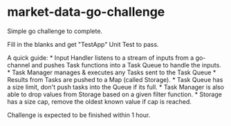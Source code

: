 # market-data-go-challenge
Simple go challenge to complete.

Fill in the blanks and get "TestApp" Unit Test to pass. 

A quick guide: 
    * Input Handler listens to a stream of inputs from a go-channel and pushes Task functions into a Task Queue to handle the inputs. 
    * Task Manager manages & executes any Tasks sent to the Task Queue
    * Results from Tasks are pushed to a Map (called Storage).
    * Task Queue has a size limit, don't push tasks into the Queue if its full.
    * Task Manager is also able to drop values from Storage based on a given filter function.
    * Storage has a size cap, remove the oldest known value if cap is reached.


Challenge is expected to be finished within 1 hour.